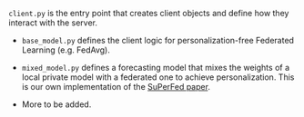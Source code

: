 `client.py` is the entry point that creates client objects and define how they interact with the server.

- `base_model.py` defines the client logic for personalization-free Federated Learning (e.g. FedAvg).

- `mixed_model.py` defines a forecasting model that mixes the weights of a local private model with a federated one to achieve personalization. This is our own implementation of the [SuPerFed paper](https://arxiv.org/abs/2109.07628).

- More to be added.
